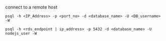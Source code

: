 connect to a remote host

```
psql -h <IP_Address> -p <port_no> -d <database_name> -U <DB_username> -W

psql -h <rds_endpoint | ip_address> -p 5432 -d <database_name> -U nodejs_user -W
```
